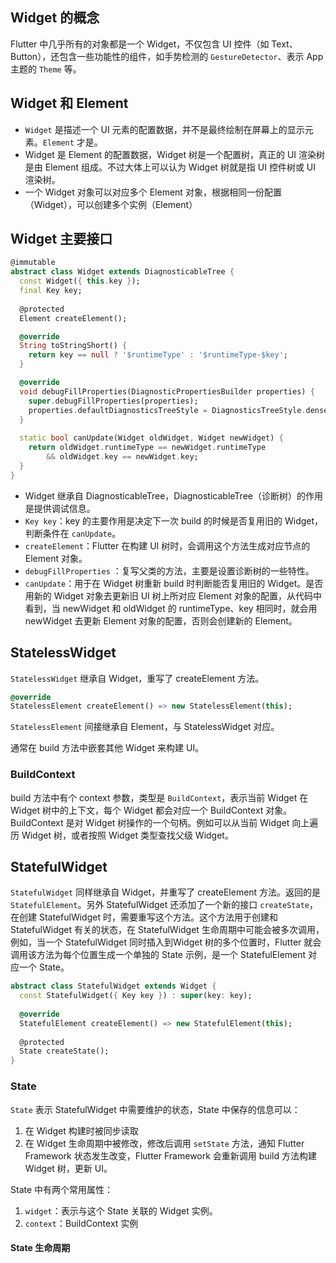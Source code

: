 ## Widget 的概念

Flutter 中几乎所有的对象都是一个 Widget，不仅包含 UI 控件（如 Text、Button），还包含一些功能性的组件，如手势检测的 `GestureDetector`、表示 App 主题的 `Theme` 等。

## Widget 和 Element

- `Widget` 是描述一个 UI 元素的配置数据，并不是最终绘制在屏幕上的显示元素。`Element` 才是。
- Widget 是 Element 的配置数据，Widget 树是一个配置树，真正的 UI 渲染树是由 Element 组成。不过大体上可以认为 Widget 树就是指 UI 控件树或 UI 渲染树。
- 一个 Widget 对象可以对应多个 Element 对象，根据相同一份配置（Widget），可以创建多个实例（Element）

## Widget 主要接口

```dart
@immutable
abstract class Widget extends DiagnosticableTree {
  const Widget({ this.key });
  final Key key;
    
  @protected
  Element createElement();

  @override
  String toStringShort() {
    return key == null ? '$runtimeType' : '$runtimeType-$key';
  }

  @override
  void debugFillProperties(DiagnosticPropertiesBuilder properties) {
    super.debugFillProperties(properties);
    properties.defaultDiagnosticsTreeStyle = DiagnosticsTreeStyle.dense;
  }
  
  static bool canUpdate(Widget oldWidget, Widget newWidget) {
    return oldWidget.runtimeType == newWidget.runtimeType
        && oldWidget.key == newWidget.key;
  }
}
```

- Widget 继承自 DiagnosticableTree，DiagnosticableTree（诊断树）的作用是提供调试信息。
- `Key key`：key 的主要作用是决定下一次 build 的时候是否复用旧的 Widget，判断条件在 `canUpdate`。
- `createElement`：Flutter 在构建 UI 树时，会调用这个方法生成对应节点的 Element 对象。
- `debugFillProperties` ：复写父类的方法，主要是设置诊断树的一些特性。
- `canUpdate`：用于在 Widget 树重新 build 时判断能否复用旧的 Widget。是否用新的 Widget 对象去更新旧 UI 树上所对应 Element 对象的配置，从代码中看到，当 newWidget 和 oldWidget 的 runtimeType、key 相同时，就会用 newWidget 去更新 Element 对象的配置，否则会创建新的 Element。


## StatelessWidget

`StatelessWidget` 继承自 Widget，重写了 createElement 方法。

```dart
@override
StatelessElement createElement() => new StatelessElement(this);
```

`StatelessElement` 间接继承自 Element，与 StatelessWidget 对应。

通常在 build 方法中嵌套其他 Widget 来构建 UI。

### BuildContext

build 方法中有个 context 参数，类型是 `BuildContext`，表示当前 Widget 在 Widget 树中的上下文，每个 Widget 都会对应一个 BuildContext 对象。BuildContext 是对 Widget 树操作的一个句柄。例如可以从当前 Widget 向上遍历 Widget 树，或者按照 Widget 类型查找父级 Widget。

## StatefulWidget

`StatefulWidget` 同样继承自 Widget，并重写了 createElement 方法。返回的是 `StatefulElement`。另外 StatefulWidget 还添加了一个新的接口 `createState`，在创建 StatefulWidget 时，需要重写这个方法。这个方法用于创建和 StatefulWidget 有关的状态，在 StatefulWidget 生命周期中可能会被多次调用，例如，当一个 StatefulWidget 同时插入到Widget 树的多个位置时，Flutter 就会调用该方法为每个位置生成一个单独的 State 示例，是一个 StatefulElement 对应一个 State。

```dart
abstract class StatefulWidget extends Widget {
  const StatefulWidget({ Key key }) : super(key: key);
    
  @override
  StatefulElement createElement() => new StatefulElement(this);
    
  @protected
  State createState();
}
```

### State

`State` 表示 StatefulWidget 中需要维护的状态，State 中保存的信息可以：
1. 在 Widget 构建时被同步读取
2. 在 Widget 生命周期中被修改，修改后调用 `setState` 方法，通知 Flutter Framework 状态发生改变，Flutter Framework 会重新调用 build 方法构建 Widget 树，更新 UI。

State 中有两个常用属性：
1. `widget`：表示与这个 State 关联的 Widget 实例。
2. `context`：BuildContext 实例

#### State 生命周期


